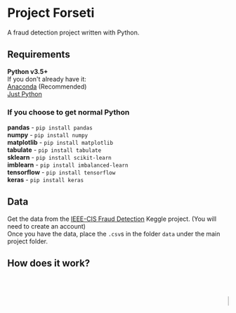 # Project Forseti
A fraud detection project written with Python.

## Requirements
**Python v3.5+**  
If you don't already have it:  
[Anaconda](https://www.anaconda.com/distribution/#download-section) (Recommended)  
[Just Python](https://www.python.org/downloads/)

### If you choose to get normal Python
**pandas** - `pip install pandas`  
**numpy** - `pip install numpy`  
**matplotlib** - `pip install matplotlib`  
**tabulate** - `pip install tabulate`  
**sklearn** - `pip install scikit-learn`  
**imblearn** - `pip install imbalanced-learn`  
**tensorflow** - `pip install tensorflow`  
**keras** - `pip install keras`

## Data
Get the data from the [IEEE-CIS Fraud Detection](https://www.kaggle.com/c/ieee-fraud-detection/data) Keggle project. (You will need to create an account)  
Once you have the data, place the `.csv`s in the folder `data` under the main project folder.

## How does it work?
<marquee><h1>I have no idea!</h1></marquee>
<!-- Maybe update this -->